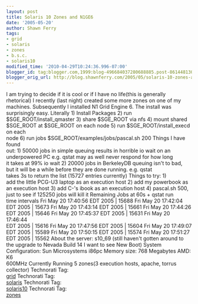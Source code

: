 ```yaml
---
layout: post
title: Solaris 10 Zones and N1GE6
date: '2005-05-20'
author: Shawn Ferry
tags:
- grid
- solaris
- zones
- b.s.c.
- solaris10
modified_time: '2010-04-29T10:24:36.996-07:00'
blogger_id: tag:blogger.com,1999:blog-496684037280688885.post-8614481306427795353
blogger_orig_url: http://blog.shawnferry.com/2005/05/solaris-10-zones-and-n1ge6.html
---
```


I am trying to decide if it is cool or if I have no life(this is generally  
rhetorical) I recently (last night) created some more zones on one of my  
machines. Subsequently I installed N1 Grid Engine 6. The install was  
surprisingly easy. Literally 1) Install Packages 2) run  
$SGE_ROOT/install_qmaster 3) share $SGE_ROOT via nfs 4) mount shared  
$SGE_ROOT at $SGE_ROOT on each node 5) run $SGE_ROOT/install_execd on each  
node 6) run jobs $SGE_ROOT/examples/jobs/pascal.sh 200 Things I have found  
out: 1) 50000 jobs in simple queuing results in horrible io wait on an  
underpowered PC         e.g. qstat may as well never respond for how long  
it takes at 99% io wait 2) 20000 jobs in BerkeleyDB queuing isn't to bad,  
but it will be a while before they are done running.         e.g. qstat  
takes 3s to return the list (15727 entries currently) Things to try: 1)  
add the little PCG-U3 laptop as an execution host 2) add my powerbook as  
an execution host 3) add C-'s ibook as an execution host 4) pascal.sh 500,  
just to see if 125250 jobs will kill it Remaining Jobs at 60s + qstat run  
time intervals Fri May 20 17:40:56 EDT 2005 | 15688 Fri May 20 17:42:04  
EDT 2005 | 15673 Fri May 20 17:43:14 EDT 2005 | 15661 Fri May 20 17:44:26  
EDT 2005 | 15646 Fri May 20 17:45:37 EDT 2005 | 15631 Fri May 20 17:46:44  
EDT 2005 | 15616 Fri May 20 17:47:56 EDT 2005 | 15604 Fri May 20 17:49:07  
EDT 2005 | 15589 Fri May 20 17:50:15 EDT 2005 | 15574 Fri May 20 17:51:27  
EDT 2005 | 15562 About the server: s10_69 (still haven't gotten around to  
the upgrade to Nevada Build 14 I want to see New Boot) System  
Configuration: Sun Microsystems i86pc Memory size: 768 Megabytes AMD: K6  
600MHz Currently Running 5 zones(3 execution hosts, apache, torrus  
collector) Technorati Tag: [  
grid](http://technorati.com/tag/grid) Technorati Tag: [  
solaris](http://technorati.com/tag/solaris) Technorati Tag: [  
solaris10](http://technorati.com/tag/solaris10) Technorati Tag: [  
zones](http://technorati.com/tag/zones)  

